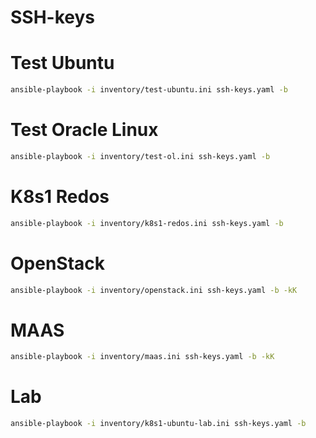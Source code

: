 # SSH-keys

# Test Ubuntu
```bash
ansible-playbook -i inventory/test-ubuntu.ini ssh-keys.yaml -b
```

# Test Oracle Linux
```bash
ansible-playbook -i inventory/test-ol.ini ssh-keys.yaml -b
```

# K8s1 Redos
```bash
ansible-playbook -i inventory/k8s1-redos.ini ssh-keys.yaml -b
```

# OpenStack
```bash
ansible-playbook -i inventory/openstack.ini ssh-keys.yaml -b -kK
```

# MAAS
```bash
ansible-playbook -i inventory/maas.ini ssh-keys.yaml -b -kK
```

# Lab
```bash
ansible-playbook -i inventory/k8s1-ubuntu-lab.ini ssh-keys.yaml -b
```